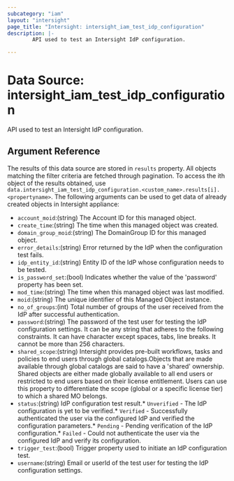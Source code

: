 ```yaml
---
subcategory: "iam"
layout: "intersight"
page_title: "Intersight: intersight_iam_test_idp_configuration"
description: |-
        API used to test an Intersight IdP configuration.

---
```


# Data Source: intersight_iam_test_idp_configuration
API used to test an Intersight IdP configuration.
## Argument Reference
The results of this data source are stored in `results` property.
All objects matching the filter criteria are fetched through pagination.
To access the ith object of the results obtained, use `data.intersight_iam_test_idp_configuration.<custom_name>.results[i].<propertyname>`.
The following arguments can be used to get data of already created objects in Intersight appliance:
* `account_moid`:(string) The Account ID for this managed object. 
* `create_time`:(string) The time when this managed object was created. 
* `domain_group_moid`:(string) The DomainGroup ID for this managed object. 
* `error_details`:(string) Error returned by the IdP when the configuration test fails. 
* `idp_entity_id`:(string) Entity ID of the IdP whose configuration needs to be tested. 
* `is_password_set`:(bool) Indicates whether the value of the 'password' property has been set. 
* `mod_time`:(string) The time when this managed object was last modified. 
* `moid`:(string) The unique identifier of this Managed Object instance. 
* `no_of_groups`:(int) Total number of groups of the user received from the IdP after successful authentication. 
* `password`:(string) The password of the test user for testing the IdP configuration settings. It can be any string that adheres to the following constraints. It can have character except spaces, tabs, line breaks. It cannot be more than 256 characters. 
* `shared_scope`:(string) Intersight provides pre-built workflows, tasks and policies to end users through global catalogs.Objects that are made available through global catalogs are said to have a 'shared' ownership. Shared objects are either made globally available to all end users or restricted to end users based on their license entitlement. Users can use this property to differentiate the scope (global or a specific license tier) to which a shared MO belongs. 
* `status`:(string) IdP configuration test result.* `Unverified` - The IdP configuration is yet to be verified.* `Verified` - Successfully authenticated the user via the configured IdP and verified the configuration parameters.* `Pending` - Pending verification of the IdP configuration.* `Failed` - Could not authenticate the user via the configured IdP and verify its configuration. 
* `trigger_test`:(bool) Trigger property used to initiate an IdP configuration test. 
* `username`:(string) Email or userId of the test user for testing the IdP configuration settings. 
 

